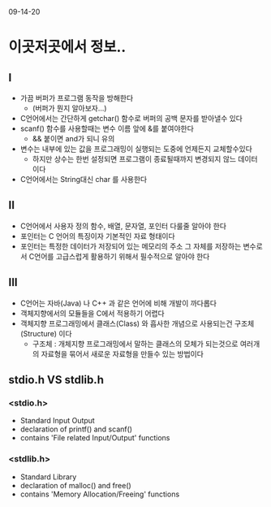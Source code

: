 09-14-20

# 이곳저곳에서 정보.. 

## I
* 가끔 버퍼가 프로그램 동작을 방해한다
   * (버퍼가 뭔지 알아보자...) 
* C언어에서는 간단하게 getchar() 함수로 버퍼의 공백 문자를 받아낼수 있다
* scanf() 함수를 사용할때는 변수 이름 앞에 &를 붙여야한다
    * && 붙이면 and가 되니 유의
* 변수는 내부에 있는 값을 프로그래밍이 실행되는 도중에 언제든지 교체할수있다
    * 하지만 상수는 한번 설정되면 프로그램이 종료될때까지 변경되지 않느 데이터이다 
* C언어에서는 String대신 char 를 사용한다  

## II
* C언어에서 사용자 정의 함수, 배열, 문자열, 포인터 다룰줄 알아야 한다
* 포인터는 C 언어의 특징이자 기본적인 자료 형태이다 
* 포인터는 특정한 데이터가 저장되어 있는 메모리의 주소 그 자체를 저장하는 변수로서 C언어를 고급스럽게 활용하기 위해서 필수적으로 알아야 한다        

## III
* C언어는 자바(Java) 나 C++ 과 같은 언어에 비해 개발이 까다롭다 
* 객체지향에서의 모듈들을 C에서 적용하기 어렵다 
* 객체지향 프로그래밍에서 클래스(Class) 와 흡사한 개념으로 사용되는건 구조체(Structure) 이다 
    * 구조체 : 개체지향 프로그래밍에서 말하는 클래스의 모체가 되는것으로 여러개의 자료형을 묶어서 새로운 자료형을 만들수 있는 방법이다 
    
## stdio.h VS stdlib.h

### <stdio.h>
* Standard Input Output 
* declaration of printf() and scanf()
* contains 'File related Input/Output' functions

### <stdlib.h>
* Standard Library     
* declaration of malloc() and free()
* contains 'Memory Allocation/Freeing' functions